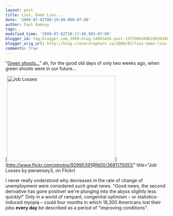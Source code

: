 ```yaml
---
layout: post
title: Lies, Damn Lies...
date: '2009-07-02T08:19:00.000-07:00'
author: Paul Ramsey
tags: 
modified_time: '2009-07-02T10:17:40.903-07:00'
blogger_id: tag:blogger.com,1999:blog-14903426.post-1572996260620930180
blogger_orig_url: http://blog.cleverelephant.ca/2009/07/lies-damn-lies.html
comments: True
---
```


"[Green shoots...](http://www.slate.com/id/2215911/)" ah, for the good old days of only two weeks ago, when green shoots were in our future...

[<img src="http://farm4.static.flickr.com/3648/3681170051_75bb5ff9a3_o.png" width="336" height="266" alt="Job Losses" />](http://www.flickr.com/photos/92995391@N00/3681170051/" title="Job Losses by pwramsey3, on Flickr)

I never really understood why decreases in the rate of change of unemployment were considered such great news. "Good news, the second derivative has gone positive! we're plunging into the abyss slightly less quickly!" Only in a world of rampant, congenital optimism &ndash; or statistics-induced myopia &ndash; could four months in which 18,300 Americans lost their jobs **every day** be described as a period of "improving conditions". 

